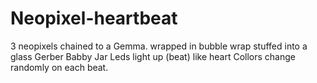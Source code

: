 Neopixel-heartbeat
==================
3 neopixels chained to a Gemma.
wrapped in bubble wrap
stuffed into a glass Gerber Babby Jar 
Leds light up (beat) like heart
Collors change randomly on each beat.
